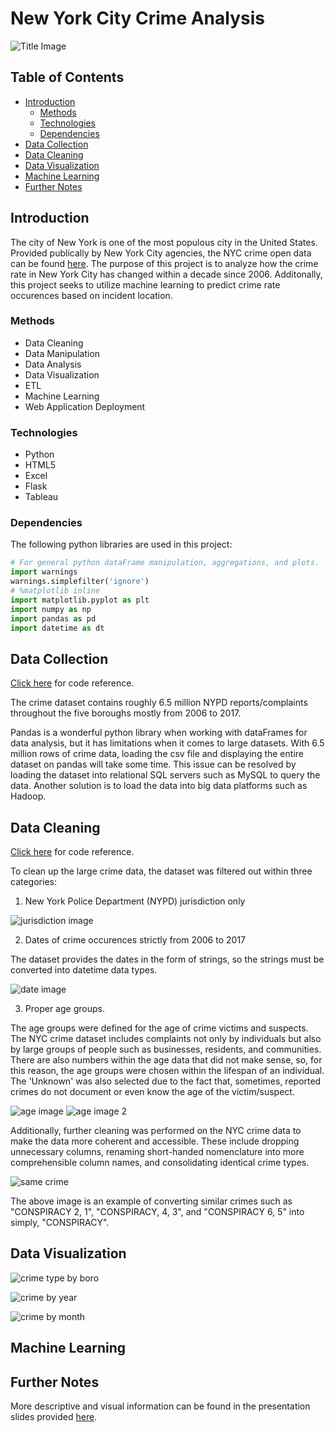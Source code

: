 # New York City Crime Analysis
![Title Image](https://raw.githubusercontent.com/kiseki1107/New-York-City-Crime-Analysis/master/Images/nyc_crime.png)
## Table of Contents
* [Introduction](#Introduction)
  * [Methods](#Methods)
  * [Technologies](#Technologies)
  * [Dependencies](#Dependencies)
* [Data Collection](#DataCollection)
* [Data Cleaning](#DataCleaning)
* [Data Visualization](#DataVisualization)
* [Machine Learning](#MachineLearning)
* [Further Notes](#PresentationSlides)

<a name="Introduction"></a>
## Introduction
The city of New York is one of the most populous city in the United States. Provided publically by New York City agencies, the NYC crime open data can be found [here](https://data.cityofnewyork.us/Public-Safety/NYPD-Complaint-Data-Historic/qgea-i56i). The purpose of this project is to analyze how the crime rate in New York City has changed within a decade since 2006. Additonally, this project seeks to utilize machine learning to predict crime rate occurences based on incident location.

<a name="Methods"></a>
### Methods
* Data Cleaning
* Data Manipulation
* Data Analysis
* Data Visualization
* ETL
* Machine Learning
* Web Application Deployment

<a name="Technologies"></a>
### Technologies
* Python
* HTML5
* Excel
* Flask
* Tableau

<a name="Dependencies"></a>
### Dependencies 
The following python libraries are used in this project:
```python
# For general python dataFrame manipulation, aggregations, and plots.
import warnings
warnings.simplefilter('ignore')
# %matplotlib inline
import matplotlib.pyplot as plt
import numpy as np
import pandas as pd
import datetime as dt
```

<a name="DataCollection"></a>
## Data Collection
[Click here](https://github.com/kiseki1107/New-York-City-Crime-Analysis/blob/master/nycrime_pre-ML/nycrime_age.ipynb) for code reference.

The crime dataset contains roughly 6.5 million NYPD reports/complaints throughout the five boroughs mostly from 2006 to 2017.

Pandas is a wonderful python library when working with dataFrames for data analysis, but it has limitations when it comes to large datasets. With 6.5 million rows of crime data, loading the csv file and displaying the entire dataset on pandas will take some time. This issue can be resolved by loading the dataset into relational SQL servers such as MySQL to query the data. Another solution is to load the data into big data platforms such as Hadoop.

<a name="DataCleaning"></a>
## Data Cleaning
[Click here](https://github.com/kiseki1107/New-York-City-Crime-Analysis/blob/master/nycrime_pre-ML/nycrime_5mil.ipynb) for code reference.

To clean up the large crime data, the dataset was filtered out within three categories:

1. New York Police Department (NYPD) jurisdiction only

![jurisdiction image](https://raw.githubusercontent.com/kiseki1107/New-York-City-Crime-Analysis/master/Images/NYPD_filter.png)

2. Dates of crime occurences strictly from 2006 to 2017

The dataset provides the dates in the form of strings, so the strings must be converted into datetime data types.

![date image](https://raw.githubusercontent.com/kiseki1107/New-York-City-Crime-Analysis/master/Images/date_filter.png)

3. Proper age groups.

The age groups were defined for the age of crime victims and suspects. The NYC crime dataset includes complaints not only by individuals but also by large groups of people such as businesses, residents, and communities. There are also numbers within the age data that did not make sense, so, for this reason, the age groups were chosen within the lifespan of an individual. The 'Unknown' was also selected due to the fact that, sometimes, reported crimes do not document or even know the age of the victim/suspect.

![age image](https://raw.githubusercontent.com/kiseki1107/New-York-City-Crime-Analysis/master/Images/age_filter.png)
![age image 2](https://raw.githubusercontent.com/kiseki1107/New-York-City-Crime-Analysis/master/Images/age_filter_2.png)

Additionally, further cleaning was performed on the NYC crime data to make the data more coherent and accessible. These include dropping unnecessary columns, renaming short-handed nomenclature into more comprehensible column names, and consolidating identical crime types.

![same crime](https://raw.githubusercontent.com/kiseki1107/New-York-City-Crime-Analysis/master/Images/similar_crime.png)

The above image is an example of converting similar crimes such as "CONSPIRACY 2, 1", "CONSPIRACY, 4, 3", and "CONSPIRACY 6, 5" into simply, "CONSPIRACY".

<a name="DataVisualization"></a>
## Data Visualization

![crime type by boro](https://raw.githubusercontent.com/kiseki1107/New-York-City-Crime-Analysis/master/Tableau/BoroCrimeLevel.png)

![crime by year](https://raw.githubusercontent.com/kiseki1107/New-York-City-Crime-Analysis/master/Tableau/YearlyCrimesBoro.png)

![crime by month](https://raw.githubusercontent.com/kiseki1107/New-York-City-Crime-Analysis/master/Tableau/CrimesMonth.png)

<a name="MachineLearning"></a>
## Machine Learning

<a name="PresentationSlides"></a>
## Further Notes
More descriptive and visual information can be found in the presentation slides provided [here](https://github.com/kiseki1107/New-York-City-Crime-Analysis/blob/master/CrimeProject.pdf).
